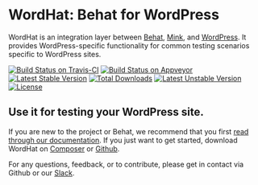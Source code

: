 # WordHat: Behat for WordPress

WordHat is an integration layer between [Behat](http://behat.org), [Mink](https://github.com/Behat/MinkExtension), and [WordPress](https://wordpress.org). It provides WordPress-specific functionality for common testing scenarios specific to WordPress sites.

[![Build Status on Travis-CI](https://travis-ci.com/paulgibbs/behat-wordpress-extension.svg?branch=master)](https://travis-ci.com/paulgibbs/behat-wordpress-extension)
[![Build Status on Appveyor](https://ci.appveyor.com/api/projects/status/github/gruntjs/grunt?branch=master&svg=true)](https://ci.appveyor.com/api/projects/status/github/gruntjs/grunt?branch=master&svg=true)
[![Latest Stable Version](https://poser.pugx.org/paulgibbs/behat-wordpress-extension/v/stable.svg)](https://packagist.org/packages/paulgibbs/behat-wordpress-extension)
[![Total Downloads](https://poser.pugx.org/paulgibbs/behat-wordpress-extension/downloads.svg)](https://packagist.org/packages/paulgibbs/behat-wordpress-extension)
[![Latest Unstable Version](https://poser.pugx.org/paulgibbs/behat-wordpress-extension/v/unstable.svg)](https://packagist.org/packages/paulgibbs/behat-wordpress-extension)
[![License](https://poser.pugx.org/paulgibbs/behat-wordpress-extension/license.svg)](https://packagist.org/packages/paulgibbs/behat-wordpress-extension)


## Use it for testing your WordPress site.

If you are new to the project or Behat, we recommend that you first [read through our documentation](https://wordhat.info/). If you just want to get started, download WordHat on [Composer](https://packagist.org/packages/paulgibbs/behat-wordpress-extension) or [Github](https://github.com/paulgibbs/behat-wordpress-extension).

For any questions, feedback, or to contribute, please get in contact via Github or our [Slack](https://wordhat.herokuapp.com).
